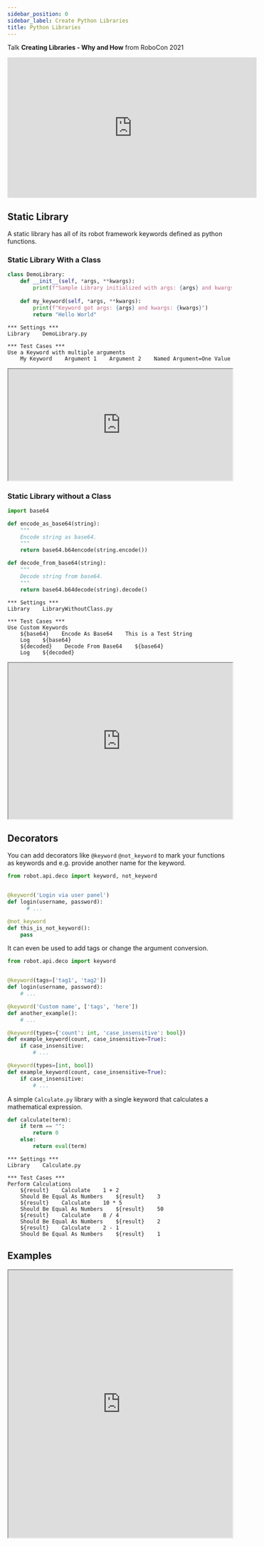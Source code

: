 ```yaml
---
sidebar_position: 0
sidebar_label: Create Python Libraries
title: Python Libraries
---
```


Talk **Creating Libraries - Why and How** from RoboCon 2021  
<iframe width="560" height="315" src="https://www.youtube.com/embed/DxqCP_EJJXc" title="YouTube video player" frameborder="0" allow="accelerometer; autoplay; clipboard-write; encrypted-media; gyroscope; picture-in-picture" allowfullscreen></iframe>

## Static Library

A static library has all of its robot framework keywords defined as python functions.

### Static Library With a Class

```python	
class DemoLibrary:
    def __init__(self, *args, **kwargs):
        print(f"Sample Library initialized with args: {args} and kwargs: {kwargs}")
 
    def my_keyword(self, *args, **kwargs):
        print(f"Keyword got args: {args} and kwargs: {kwargs}")
        return "Hello World"
```

```robotframework
*** Settings ***
Library    DemoLibrary.py

*** Test Cases ***
Use a Keyword with multiple arguments
    My Keyword    Argument 1    Argument 2    Named Argument=One Value
```

<iframe src="https://robotframework.org/embed/?code-gh-url=https://github.com/MarketSquare/robotframeworkguides/tree/main/code-examples/extending_robot_framework/static_library/Static_Library_With_Class" width="100%" height="250"></iframe>

### Static Library without a Class

```python
import base64

def encode_as_base64(string):
    """
    Encode string as base64.
    """
    return base64.b64encode(string.encode())

def decode_from_base64(string):
    """
    Decode string from base64.
    """
    return base64.b64decode(string).decode()
```

```robotframework
*** Settings ***
Library    LibraryWithoutClass.py

*** Test Cases ***
Use Custom Keywords
    ${base64}    Encode As Base64    This is a Test String
    Log    ${base64}
    ${decoded}    Decode From Base64    ${base64}
    Log    ${decoded}
```	

<iframe src="https://robotframework.org/embed/?code-gh-url=https://github.com/MarketSquare/robotframeworkguides/tree/main/code-examples/extending_robot_framework/static_library/Static_Library_Without_Class" width="100%" height="350"></iframe>


## Decorators
You can add decorators like `@keyword` `@not_keyword` to mark your functions as keywords and e.g. provide another name for the keyword.

```python
from robot.api.deco import keyword, not_keyword


@keyword('Login via user panel')
def login(username, password):
      # ...

@not_keyword
def this_is_not_keyword():
    pass
```	

It can even be used to add tags or change the argument conversion.

```python
from robot.api.deco import keyword


@keyword(tags=['tag1', 'tag2'])
def login(username, password):
    # ...

@keyword('Custom name', ['tags', 'here'])
def another_example():
    # ...

@keyword(types={'count': int, 'case_insensitive': bool})
def example_keyword(count, case_insensitive=True):
    if case_insensitive:
        # ...

@keyword(types=[int, bool])
def example_keyword(count, case_insensitive=True):
    if case_insensitive:
        # ...
```

A simple `Calculate.py` library with a single keyword that calculates a mathematical expression.

```python
def calculate(term):
    if term == "":
        return 0
    else:
        return eval(term)
```	
```robotframework	
*** Settings ***
Library    Calculate.py

*** Test Cases ***
Perform Calculations
    ${result}    Calculate    1 + 2
    Should Be Equal As Numbers    ${result}    3
    ${result}    Calculate    10 * 5
    Should Be Equal As Numbers    ${result}    50
    ${result}    Calculate    8 / 4
    Should Be Equal As Numbers    ${result}    2
    ${result}    Calculate    2 - 1
    Should Be Equal As Numbers    ${result}    1
```	

## Examples

<iframe src="https://robotframework.org/embed/?codeProject=N4IgdghgtgpiBcIDCBXAzgFwPZRAGhABMY0BjAJwEsAHDSrMBEfEAM0oBsSEBtUdrgDlocRABUSGAMopKGGADpyWAEZYMLUg3lgNiAFSGABFJgY6YAOZojh-QB0wAGUoryEcgE8jPowAVPDAALBgBpGE8AdyxyQjRHRzsjCUwjJAg0EltDRwBVTLT0bCgjcKiYuMdfI0EsIwBBcksUWF14sGqAeTAYBqaWmF1qlIw+5taMKt8xIPIYXsbxwYwbX27e6ejh2fmpn3WjABEYVggUDlHfPaMAWXO6ai4jk7OL1Z9FgaGARmqPSwAzABeT4TIwA643bxlaKxaqg5ZGX6+BFDABM1WEsEIYy+GCBBwAahAOCg4ABfPD8TgwLGiEAAawisLiShIWBQ5FIcAIWl0yyYRhAlOpQhETAAbh5KBAVFw0Gy0ByuTyQHydHoQEKRWwaXSmAFgmFmRUFdRPJptALEKQOBkbIaQmAYab4NdiKwjAB9L2UMByH0ACkyHFYeFs-zQ4cMDMikYAlG6OtVfNQqLpA6x7CApNBHr0XG4PN4-XIZRxKAAvGA4yJyIJGSPwIzASPkxtgHGxpst7tNNDk7Pxqruk5GMBYL3-PFoYMwUOJ67VNN+jCB7MuuGWdTjurTiYKocJZM+D1GBgwKf9CZz0Ph-6Lk8plcZjcmrc7i+N6+IgDkAFI0F-BRsyMf9v0sYcwFHT1gjmS992WWcQzDRtvnvNF7wBR8U1TdM1zfcoP1GOD5ggmcjAAoDwyo38OxxWiQK1cDAwgdDG0wxtsKgmDzx6L0PVeNcUPvJogV-QT7l-HDcKMF8CJAVFRiCDIjClUlekA0DwIfY9qjPKB7hoLgBJee5kPnVD-nY-40XEySLiRX9RMBeyzMctFpKTWS5Pw9cQAAcR3RC2jAqMwvosLtKMVimhsppOP+bil14qBPC9JkiMIW9UP0SNo30PtrBk3D5MzQiWSMbdRh7Vt+3bCBOyMIq0GbYAWsHEAoJ8uYME5DpswACXnDg6gAdRiDhCGzYUqV1MVYANQInWJKhZXlBRzUtfldEFYUAF0CGIKgJRrPxlAAKxgUg9AwcgyQIZQ1AwQkYHINB6EYRAAFYFAABgUb5hSAA" width="100%" height="600"></iframe>